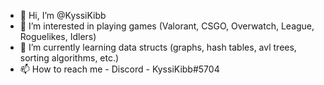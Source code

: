 - 👋 Hi, I’m @KyssiKibb
- 👀 I’m interested in playing games (Valorant, CSGO, Overwatch, League, Roguelikes, Idlers)
- 🌱 I’m currently learning data structs (graphs, hash tables, avl trees, sorting algorithms, etc.)
- 📫 How to reach me  - Discord - KyssiKibb#5704

<!---
KyssiKibb/KyssiKibb is a ✨ special ✨ repository because its `README.md` (this file) appears on your GitHub profile.
You can click the Preview link to take a look at your changes.
--->
